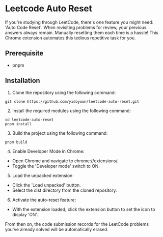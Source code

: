# Leetcode Auto Reset

If you're studying through LeetCode, there's one feature you might need: 'Auto Code Reset'. When revisiting problems for review, your previous answers always remain. Manually resetting them each time is a hassle! This Chrome extension automates this tedious repetitive task for you.

## Prerequisite

- pnpm

## Installation

1. Clone the repository using the following command:

```
git clone https://github.com/yidoyoon/leetcode-auto-reset.git
```

2. Install the required modules using the following command:

```
cd leetcode-auto-reset
pnpm install
```

3. Build the project using the following command:

```
pnpm build
```

4. Enable Developer Mode in Chrome:
- Open Chrome and navigate to chrome://extensions/.
- Toggle the 'Developer mode' switch to ON.

5. Load the unpacked extension:
- Click the 'Load unpacked' button.
- Select the dist directory from the cloned repository.

6. Activate the auto-reset feature:
- With the extension loaded, click the extension button to set the icon to display 'ON'.

From then on, the code submission records for the LeetCode problems you've already solved will be automatically erased.
